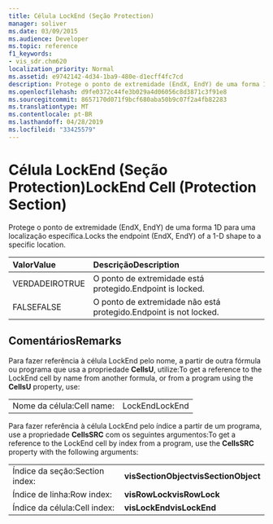 ```yaml
---
title: Célula LockEnd (Seção Protection)
manager: soliver
ms.date: 03/09/2015
ms.audience: Developer
ms.topic: reference
f1_keywords:
- vis_sdr.chm620
localization_priority: Normal
ms.assetid: e9742142-4d34-1ba9-480e-d1ecff4fc7cd
description: Protege o ponto de extremidade (EndX, EndY) de uma forma 1D para uma localização específica.
ms.openlocfilehash: d9fe0372c44fe3b029a4d06056c8d3871c3f91e8
ms.sourcegitcommit: 8657170d071f9bcf680aba50b9c07f2a4fb82283
ms.translationtype: MT
ms.contentlocale: pt-BR
ms.lasthandoff: 04/28/2019
ms.locfileid: "33425579"
---
```

# <a name="lockend-cell-protection-section"></a><span data-ttu-id="3c582-103">Célula LockEnd (Seção Protection)</span><span class="sxs-lookup"><span data-stu-id="3c582-103">LockEnd Cell (Protection Section)</span></span>

<span data-ttu-id="3c582-104">Protege o ponto de extremidade (EndX, EndY) de uma forma 1D para uma localização específica.</span><span class="sxs-lookup"><span data-stu-id="3c582-104">Locks the endpoint (EndX, EndY) of a 1-D shape to a specific location.</span></span>
  
|<span data-ttu-id="3c582-105">**Valor**</span><span class="sxs-lookup"><span data-stu-id="3c582-105">**Value**</span></span>|<span data-ttu-id="3c582-106">**Descrição**</span><span class="sxs-lookup"><span data-stu-id="3c582-106">**Description**</span></span>|
|:-----|:-----|
| <span data-ttu-id="3c582-107">VERDADEIRO</span><span class="sxs-lookup"><span data-stu-id="3c582-107">TRUE</span></span>  <br/> | <span data-ttu-id="3c582-108">O ponto de extremidade está protegido.</span><span class="sxs-lookup"><span data-stu-id="3c582-108">Endpoint is locked.</span></span>  <br/> |
| <span data-ttu-id="3c582-109">FALSE</span><span class="sxs-lookup"><span data-stu-id="3c582-109">FALSE</span></span>  <br/> | <span data-ttu-id="3c582-110">O ponto de extremidade não está protegido.</span><span class="sxs-lookup"><span data-stu-id="3c582-110">Endpoint is not locked.</span></span>  <br/> |
   
## <a name="remarks"></a><span data-ttu-id="3c582-111">Comentários</span><span class="sxs-lookup"><span data-stu-id="3c582-111">Remarks</span></span>

<span data-ttu-id="3c582-112">Para fazer referência à célula LockEnd pelo nome, a partir de outra fórmula ou programa que usa a propriedade **CellsU**, utilize:</span><span class="sxs-lookup"><span data-stu-id="3c582-112">To get a reference to the LockEnd cell by name from another formula, or from a program using the **CellsU** property, use:</span></span> 
  
|||
|:-----|:-----|
| <span data-ttu-id="3c582-113">Nome da célula:</span><span class="sxs-lookup"><span data-stu-id="3c582-113">Cell name:</span></span>  <br/> | <span data-ttu-id="3c582-114">LockEnd</span><span class="sxs-lookup"><span data-stu-id="3c582-114">LockEnd</span></span>  <br/> |
   
<span data-ttu-id="3c582-115">Para fazer referência à célula LockEnd pelo índice a partir de um programa, use a propriedade **CellsSRC** com os seguintes argumentos:</span><span class="sxs-lookup"><span data-stu-id="3c582-115">To get a reference to the LockEnd cell by index from a program, use the **CellsSRC** property with the following arguments:</span></span> 
  
|||
|:-----|:-----|
| <span data-ttu-id="3c582-116">Índice da seção:</span><span class="sxs-lookup"><span data-stu-id="3c582-116">Section index:</span></span>  <br/> |<span data-ttu-id="3c582-117">**visSectionObject**</span><span class="sxs-lookup"><span data-stu-id="3c582-117">**visSectionObject**</span></span> <br/> |
| <span data-ttu-id="3c582-118">Índice de linha:</span><span class="sxs-lookup"><span data-stu-id="3c582-118">Row index:</span></span>  <br/> |<span data-ttu-id="3c582-119">**visRowLock**</span><span class="sxs-lookup"><span data-stu-id="3c582-119">**visRowLock**</span></span> <br/> |
| <span data-ttu-id="3c582-120">Índice da célula:</span><span class="sxs-lookup"><span data-stu-id="3c582-120">Cell index:</span></span>  <br/> |<span data-ttu-id="3c582-121">**visLockEnd**</span><span class="sxs-lookup"><span data-stu-id="3c582-121">**visLockEnd**</span></span> <br/> |
   

